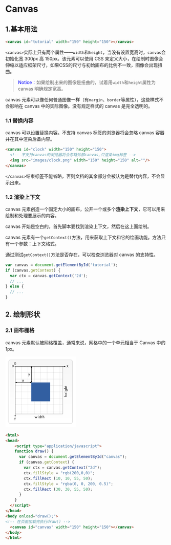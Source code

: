 # Canvas

## 1.基本用法

```html
<canvas id="tutorial" width="150" height="150"></canvas>
```

`<canvas>`实际上只有两个属性——`width`和`height`，当没有设置宽高时，`canvas`会初始化宽 300px 高 150px。该元素可以使用 CSS 来定义大小，在绘制时图像会伸缩以适应框架尺寸，如果CSS的尺寸与初始画布的比例不一致，图像会出现扭曲。

> <font color=blue>Notice：</font>如果绘制出来的图像是扭曲的，试着用`width`和`height`属性为 canvas 明确规定宽高。

canvas 元素可以像任何普通图像一样（有`margin`、`border`等属性），这些样式不会影响在 canvas 中的实际图像。没有规定样式的 canvas 是完全透明的。

### 1.1 替换内容

canvas 可以设置替换内容。不支持 canvas 标签的浏览器将会忽略 canvas 容器并在其中渲染后备内容。

```html
<canvas id="clock" width="150" height="150">
  <!-- 不支持canvas的浏览器将会忽略外部canvas,只渲染img标签 -->
  <img src="images/clock.png" width="150" height="150" alt=""/>
</canvas>
```

`</canvas>`结束标签不能省略，否则文档的其余部分会被认为是替代内容，不会显示出来。

### 1.2 渲染上下文

canvas 元素创造一个固定大小的画布，公开一个或多个**渲染上下文**，它可以用来绘制和处理要展示的内容。

canvas 开始是空白的。首先脚本要找到渲染上下文，然后在这上面绘制。

canvas 元素有一个`getContext()`方法，用来获取上下文和它的绘画功能。方法只有一个参数：上下文格式。

通过测试`getContext()`方法是否存在，可以检查浏览器对 canvas 的支持性。

```javascript
var canvas = document.getElementById('tutorial');
if (canvas.getContext) {
  var ctx = canvas.getContext('2d');
  // ...
} else {
  // ...
}
```

## 2. 绘制形状

### 2.1 画布栅格

canvas 元素默认被网格覆盖，通常来说，网格中的一个单元相当于 Canvas 中的 1px。



![canvas栅格](./img/canvas栅格.png)









```html
<html>
<head>
	<script type="application/javascript">
    function draw() {
      var canvas = document.getElementById("canvas");
      if (canvas.getContext) {
        var ctx = canvas.getContext("2d");
        ctx.fillStyle = "rgb(200,0,0)";
        ctx.fillRect (10, 10, 55, 50);
        ctx.fillStyle = "rgba(0, 0, 200, 0.5)";
        ctx.fillRect (30, 30, 55, 50);
      }
    }
  </script>
</head>
<body onload="draw();">
<!-- 在页面加载完执行draw() -->
  <canvas id="canvas" width="150" height="150"></canvas>
</body>
</html>
```





 





































